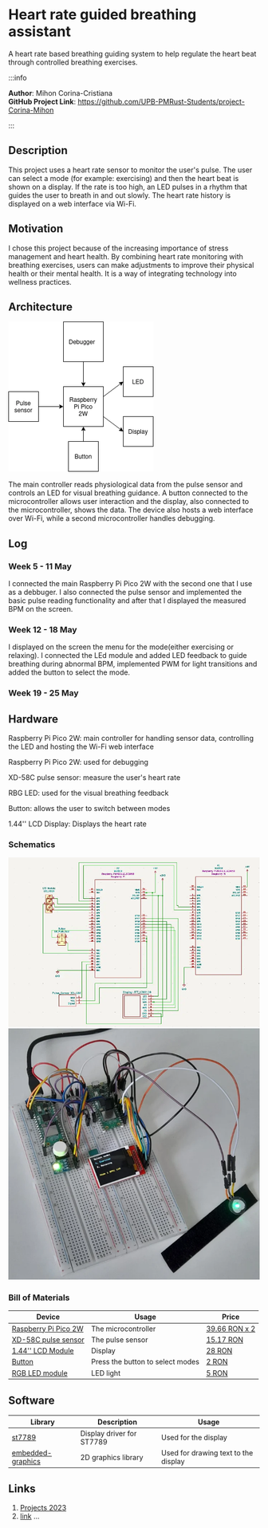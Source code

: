 # Heart rate guided breathing assistant
A heart rate based breathing guiding system to help regulate the heart beat through controlled breathing exercises.

:::info 

**Author**: Mihon Corina-Cristiana \
**GitHub Project Link**: https://github.com/UPB-PMRust-Students/project-Corina-Mihon

:::

## Description

This project uses a heart rate sensor to monitor the user's pulse. The user can select a mode (for example: exercising) and then the heart beat is shown on a display. If the rate is too high, an LED pulses in a rhythm that guides the user to breath in and out slowly. The heart rate history is displayed on a web interface via Wi-Fi.

## Motivation

I chose this project because of the increasing importance of stress management and heart health. By combining heart rate monitoring with breathing exercises, users can make adjustments to improve their physical health or their mental health. It is a way of integrating technology into wellness practices.

## Architecture 

![Diagram](Diagram.webp)

The main controller reads physiological data from the pulse sensor and controls an LED for visual breathing guidance. A button connected to the microcontroller allows user interaction and the display, also connected to the microcontroller, shows the data. The device also hosts a web interface over Wi-Fi, while a  second microcontroller handles debugging. 

## Log

<!-- write your progress here every week -->

### Week 5 - 11 May

I connected the main Raspberry Pi Pico 2W with the second one that I use as a debbuger. I also connected the pulse sensor and implemented the basic pulse reading functionality and after that I displayed the measured BPM on the screen.

### Week 12 - 18 May

I displayed on the screen the menu for the mode(either exercising or relaxing). I connected the LEd module and added LED feedback to guide breathing during abnormal BPM, implemented PWM for light transitions and added the button to select the mode.

### Week 19 - 25 May

## Hardware

Raspberry Pi Pico 2W: main controller for handling sensor data, controlling the LED and hosting the Wi-Fi web interface

Raspberry Pi Pico 2W: used for debugging

XD-58C pulse sensor: measure the user's heart rate

RBG LED: used for the visual breathing feedback

Button: allows the user to switch between modes

1.44'' LCD Display: Displays the heart rate

### Schematics

![SchemaKiCad](SchemaKiCad.webp)
![Poza](Poza.webp)

### Bill of Materials

<!-- Fill out this table with all the hardware components that you might need.

The format is 
```
| [Device](link://to/device) | This is used ... | [price](link://to/store) |

```

-->

| Device | Usage | Price |
|--------|--------|-------|
| [Raspberry Pi Pico 2W](https://www.raspberrypi.com/documentation/microcontrollers/raspberry-pi-pico.html) | The microcontroller | [39.66 RON x 2](https://www.optimusdigital.ro/ro/placi-raspberry-pi/13327-raspberry-pi-pico-2-w.html?) |
| [XD-58C pulse sensor](https://pulsesensor.com) | The pulse sensor | [15.17 RON](https://www.optimusdigital.ro/ro/senzori-altele/1273-senzor-de-puls-xd-58c.html?)|
| [1.44'' LCD Module](https://www.google.com/url?sa=t&source=web&rct=j&opi=89978449&url=https://www.optimusdigital.ro/en/index.php%3Fcontroller%3Dattachment%26id_attachment%3D196%26srsltid%3DAfmBOoruUzWlsxzAAf_-B4iAEJVfx2yxuVbGb-puhPoLH_3ZoySWRy6B&ved=2ahUKEwibuP6e7oaNAxXUiv0HHQ0hO54QFnoECB4QAQ&usg=AOvVaw0UxpN128YQYtVhZADYz4ql) | Display | [28 RON](https://www.optimusdigital.ro/ro/optoelectronice-lcd-uri/870-modul-lcd-144.html?)|
| [Button](https://www.optimusdigital.ro/ro/butoane-i-comutatoare/1115-buton-cu-capac-rotund-alb.html?) | Press the button to select modes | [2 RON](https://www.optimusdigital.ro/ro/butoane-i-comutatoare/1115-buton-cu-capac-rotund-alb.html?)|
| [RGB LED module](https://www.optimusdigital.ro/ro/optoelectronice-led-uri/737-modul-cu-led-rgb.html?) | LED light | [5 RON](https://www.optimusdigital.ro/ro/optoelectronice-led-uri/737-modul-cu-led-rgb.html?)|


## Software

| Library | Description | Usage |
|---------|-------------|-------|
| [st7789](https://github.com/almindor/st7789) | Display driver for ST7789 | Used for the display |
| [embedded-graphics](https://github.com/embedded-graphics/embedded-graphics) | 2D graphics library | Used for drawing text to the display |


## Links

<!-- Add a few links that inspired you and that you think you will use for your project -->

1. [Projects 2023](https://ocw.cs.pub.ro/courses/pm/prj2023)
2. [link](https://iotdesignpro.com/projects/iot-heartbeat-monitoring-system-using-raspberry-pi)
...

